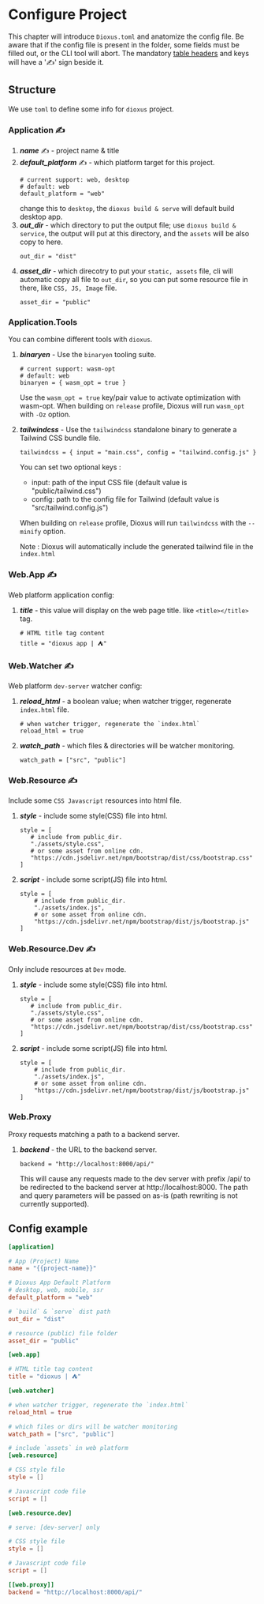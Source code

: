 # Configure Project

This chapter will introduce `Dioxus.toml` and anatomize the config file. Be aware that if the config file is present in the folder, some fields must be filled out, or the CLI tool will abort. The mandatory [table headers](https://toml.io/en/v1.0.0#table) and keys will have a '✍' sign beside it.

## Structure

We use `toml` to define some info for `dioxus` project.

### Application ✍

1. ***name*** ✍ - project name & title
2. ***default_platform*** ✍ - which platform target for this project.
   ```
   # current support: web, desktop
   # default: web
   default_platform = "web"
   ```
   change this to `desktop`, the `dioxus build & serve` will default build desktop app.
3. ***out_dir*** - which directory to put the output file; use `dioxus build & service`, the output will put at this directory, and the `assets` will be also copy to here.
    ```
    out_dir = "dist"
    ```
4. ***asset_dir*** - which direcotry to put your `static, assets` file, cli will automatic copy all file to `out_dir`, so you can put some resource file in there, like `CSS, JS, Image` file.
   ```
   asset_dir = "public"
   ```

### Application.Tools

You can combine different tools with `dioxus`.

1. ***binaryen*** - Use the `binaryen` tooling suite.
   ```
   # current support: wasm-opt
   # default: web
   binaryen = { wasm_opt = true }
   ```
   Use the `wasm_opt = true` key/pair value to activate optimization with wasm-opt.
   When building on `release` profile, Dioxus will run `wasm_opt` with `-Oz` option.
2. ***tailwindcss*** - Use the `tailwindcss` standalone binary to generate a Tailwind CSS bundle file.
   ```
   tailwindcss = { input = "main.css", config = "tailwind.config.js" }
   ```
   You can set two optional keys :
    - input: path of the input CSS file (default value is "public/tailwind.css")
    - config: path to the config file for Tailwind (default value is "src/tailwind.config.js")

    When building on `release` profile, Dioxus will run `tailwindcss` with the `--minify` option.

    Note : Dioxus will automatically include the generated tailwind file in the `index.html`

### Web.App ✍

Web platform application config:

1. ***title*** - this value will display on the web page title. like `<title></title>` tag.
   ```
   # HTML title tag content
   title = "dioxus app | ⛺"
   ```

### Web.Watcher ✍

Web platform `dev-server` watcher config:

1. ***reload_html*** - a boolean value; when watcher trigger, regenerate `index.html` file.
   ```
   # when watcher trigger, regenerate the `index.html`
   reload_html = true
   ```
2. ***watch_path*** - which files & directories will be watcher monitoring.
   ```
   watch_path = ["src", "public"]
   ```

### Web.Resource ✍

Include some `CSS Javascript` resources into html file.

1. ***style*** - include some style(CSS) file into html.
   ```
   style = [
      # include from public_dir.
      "./assets/style.css",
      # or some asset from online cdn.
      "https://cdn.jsdelivr.net/npm/bootstrap/dist/css/bootstrap.css"
   ]
   ```
2. ***script*** - include some script(JS) file into html.
    ```
    style = [
        # include from public_dir.
        "./assets/index.js",
        # or some asset from online cdn.
        "https://cdn.jsdelivr.net/npm/bootstrap/dist/js/bootstrap.js"
    ]
   ```

### Web.Resource.Dev ✍

Only include resources at `Dev` mode.

1. ***style*** - include some style(CSS) file into html.
   ```
   style = [
      # include from public_dir.
      "./assets/style.css",
      # or some asset from online cdn.
      "https://cdn.jsdelivr.net/npm/bootstrap/dist/css/bootstrap.css"
   ]
   ```
2. ***script*** - include some script(JS) file into html.
    ```
    style = [
        # include from public_dir.
        "./assets/index.js",
        # or some asset from online cdn.
        "https://cdn.jsdelivr.net/npm/bootstrap/dist/js/bootstrap.js"
    ]
   ```

### Web.Proxy

Proxy requests matching a path to a backend server.

1. ***backend*** - the URL to the backend server.
   ```
   backend = "http://localhost:8000/api/"
   ```
   This will cause any requests made to the dev server with prefix /api/ to be redirected to the backend server at http://localhost:8000. The path and query parameters will be passed on as-is (path rewriting is not currently supported).

## Config example

```toml
[application]

# App (Project) Name
name = "{{project-name}}"

# Dioxus App Default Platform
# desktop, web, mobile, ssr
default_platform = "web"

# `build` & `serve` dist path
out_dir = "dist"

# resource (public) file folder
asset_dir = "public"

[web.app]

# HTML title tag content
title = "dioxus | ⛺"

[web.watcher]

# when watcher trigger, regenerate the `index.html`
reload_html = true

# which files or dirs will be watcher monitoring
watch_path = ["src", "public"]

# include `assets` in web platform
[web.resource]

# CSS style file
style = []

# Javascript code file
script = []

[web.resource.dev]

# serve: [dev-server] only

# CSS style file
style = []

# Javascript code file
script = []

[[web.proxy]]
backend = "http://localhost:8000/api/"
```

